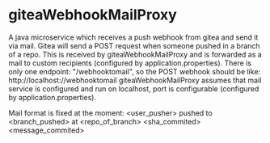 # giteaWebhookMailProxy

A java microservice which receives a push webhook from gitea and send it via mail.
Gitea will send a POST request when someone pushed in a branch of a repo.
This is received by giteaWebhookMailProxy and is forwarded as a mail to custom recipients (configured by application.properties).
There is only one endpoint:
"/webhooktomail",
so the POST webhook should be like:
http://localhost:<port>//webhooktomail
giteaWebhookMailProxy assumes that mail service is configured and run on localhost, port is configurable (configured by application.properties).

Mail format is fixed at the moment:
<user_pusher> pushed to <branch_pushed> at <repo_of_branch> 
<sha_commited> <message_commited>
